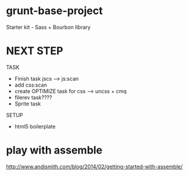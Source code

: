 # grunt-base-project
Starter kit - Sass + Bourbon library

# NEXT STEP

TASK
- Finish task jscs --> js:scan
- add css:scan
- create OPTIMIZE task for css --> uncss + cmq 
- filerev task????
- Sprite task

SETUP 
- html5 boilerplate

# play with assemble
http://www.andismith.com/blog/2014/02/getting-started-with-assemble/




